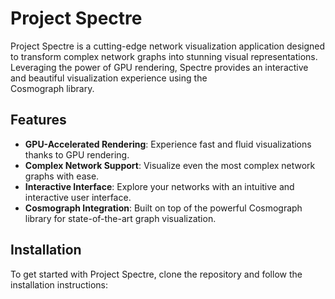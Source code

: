 
                                                                                                                                                                                                                                                                                  
 # Project Spectre                                                                                                                                                                                                                                                                
                                                                                                                                                                                                                                                                                  
 Project Spectre is a cutting-edge network visualization application designed to transform complex network graphs into stunning visual representations. Leveraging the power of GPU rendering, Spectre provides an interactive and beautiful visualization experience using the   
 Cosmograph library.                                                                                                                                                                                                                                                              
                                                                                                                                                                                                                                                                                  
 ## Features                                                                                                                                                                                                                                                                      
                                                                                                                                                                                                                                                                                  
 - **GPU-Accelerated Rendering**: Experience fast and fluid visualizations thanks to GPU rendering.                                                                                                                                                                               
 - **Complex Network Support**: Visualize even the most complex network graphs with ease.                                                                                                                                                                                         
 - **Interactive Interface**: Explore your networks with an intuitive and interactive user interface.                                                                                                                                                                             
 - **Cosmograph Integration**: Built on top of the powerful Cosmograph library for state-of-the-art graph visualization.                                                                                                                                                          
                                                                                                                                                                                                                                                                                  
 ## Installation                                                                                                                                                                                                                                                                  
                                                                                                                                                                                                                                                                                  
 To get started with Project Spectre, clone the repository and follow the installation instructions:                                                                                                                                                                              
 
